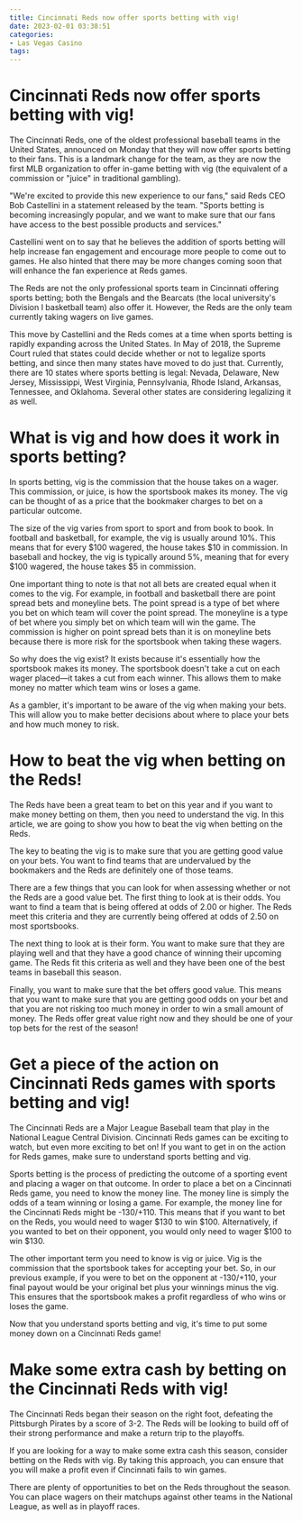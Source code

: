 ```yaml
---
title: Cincinnati Reds now offer sports betting with vig! 
date: 2023-02-01 03:38:51
categories:
- Las Vegas Casino
tags:
---
```



#  Cincinnati Reds now offer sports betting with vig! 

The Cincinnati Reds, one of the oldest professional baseball teams in the United States, announced on Monday that they will now offer sports betting to their fans. This is a landmark change for the team, as they are now the first MLB organization to offer in-game betting with vig (the equivalent of a commission or "juice" in traditional gambling).

"We're excited to provide this new experience to our fans," said Reds CEO Bob Castellini in a statement released by the team. "Sports betting is becoming increasingly popular, and we want to make sure that our fans have access to the best possible products and services."

Castellini went on to say that he believes the addition of sports betting will help increase fan engagement and encourage more people to come out to games. He also hinted that there may be more changes coming soon that will enhance the fan experience at Reds games.

The Reds are not the only professional sports team in Cincinnati offering sports betting; both the Bengals and the Bearcats (the local university's Division I basketball team) also offer it. However, the Reds are the only team currently taking wagers on live games.

This move by Castellini and the Reds comes at a time when sports betting is rapidly expanding across the United States. In May of 2018, the Supreme Court ruled that states could decide whether or not to legalize sports betting, and since then many states have moved to do just that. Currently, there are 10 states where sports betting is legal: Nevada, Delaware, New Jersey, Mississippi, West Virginia, Pennsylvania, Rhode Island, Arkansas, Tennessee, and Oklahoma. Several other states are considering legalizing it as well.

#  What is vig and how does it work in sports betting? 

In sports betting, vig is the commission that the house takes on a wager. This commission, or juice, is how the sportsbook makes its money. The vig can be thought of as a price that the bookmaker charges to bet on a particular outcome.

The size of the vig varies from sport to sport and from book to book. In football and basketball, for example, the vig is usually around 10%. This means that for every $100 wagered, the house takes $10 in commission. In baseball and hockey, the vig is typically around 5%, meaning that for every $100 wagered, the house takes $5 in commission.

One important thing to note is that not all bets are created equal when it comes to the vig. For example, in football and basketball there are point spread bets and moneyline bets. The point spread is a type of bet where you bet on which team will cover the point spread. The moneyline is a type of bet where you simply bet on which team will win the game. The commission is higher on point spread bets than it is on moneyline bets because there is more risk for the sportsbook when taking these wagers.

So why does the vig exist? It exists because it's essentially how the sportsbook makes its money. The sportsbook doesn't take a cut on each wager placed—it takes a cut from each winner. This allows them to make money no matter which team wins or loses a game.

As a gambler, it's important to be aware of the vig when making your bets. This will allow you to make better decisions about where to place your bets and how much money to risk.

#  How to beat the vig when betting on the Reds! 

The Reds have been a great team to bet on this year and if you want to make money betting on them, then you need to understand the vig. In this article, we are going to show you how to beat the vig when betting on the Reds.

The key to beating the vig is to make sure that you are getting good value on your bets. You want to find teams that are undervalued by the bookmakers and the Reds are definitely one of those teams.

There are a few things that you can look for when assessing whether or not the Reds are a good value bet. The first thing to look at is their odds. You want to find a team that is being offered at odds of 2.00 or higher. The Reds meet this criteria and they are currently being offered at odds of 2.50 on most sportsbooks.

The next thing to look at is their form. You want to make sure that they are playing well and that they have a good chance of winning their upcoming game. The Reds fit this criteria as well and they have been one of the best teams in baseball this season.

Finally, you want to make sure that the bet offers good value. This means that you want to make sure that you are getting good odds on your bet and that you are not risking too much money in order to win a small amount of money. The Reds offer great value right now and they should be one of your top bets for the rest of the season!

#  Get a piece of the action on Cincinnati Reds games with sports betting and vig! 

The Cincinnati Reds are a Major League Baseball team that play in the National League Central Division. Cincinnati Reds games can be exciting to watch, but even more exciting to bet on! If you want to get in on the action for Reds games, make sure to understand sports betting and vig.

Sports betting is the process of predicting the outcome of a sporting event and placing a wager on that outcome. In order to place a bet on a Cincinnati Reds game, you need to know the money line. The money line is simply the odds of a team winning or losing a game. For example, the money line for the Cincinnati Reds might be -130/+110. This means that if you want to bet on the Reds, you would need to wager $130 to win $100. Alternatively, if you wanted to bet on their opponent, you would only need to wager $100 to win $130.

The other important term you need to know is vig or juice. Vig is the commission that the sportsbook takes for accepting your bet. So, in our previous example, if you were to bet on the opponent at -130/+110, your final payout would be your original bet plus your winnings minus the vig. This ensures that the sportsbook makes a profit regardless of who wins or loses the game.

Now that you understand sports betting and vig, it's time to put some money down on a Cincinnati Reds game!

#  Make some extra cash by betting on the Cincinnati Reds with vig!

The Cincinnati Reds began their season on the right foot, defeating the Pittsburgh Pirates by a score of 3-2. The Reds will be looking to build off of their strong performance and make a return trip to the playoffs.

If you are looking for a way to make some extra cash this season, consider betting on the Reds with vig. By taking this approach, you can ensure that you will make a profit even if Cincinnati fails to win games.

There are plenty of opportunities to bet on the Reds throughout the season. You can place wagers on their matchups against other teams in the National League, as well as in playoff races.